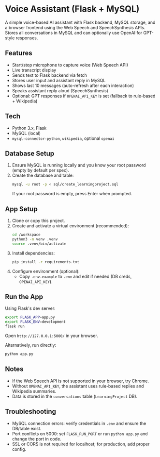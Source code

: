 # Voice Assistant (Flask + MySQL)

A simple voice-based AI assistant with Flask backend, MySQL storage, and a browser frontend using the Web Speech and SpeechSynthesis APIs. Stores all conversations in MySQL and can optionally use OpenAI for GPT-style responses.

## Features
- Start/stop microphone to capture voice (Web Speech API)
- Live transcript display
- Sends text to Flask backend via fetch
- Stores user input and assistant reply in MySQL
- Shows last 10 messages (auto-refresh after each interaction)
- Speaks assistant reply aloud (SpeechSynthesis)
- Optional: GPT responses if `OPENAI_API_KEY` is set (fallback to rule-based + Wikipedia)

## Tech
- Python 3.x, Flask
- MySQL (local)
- `mysql-connector-python`, `wikipedia`, optional `openai`

## Database Setup
1. Ensure MySQL is running locally and you know your root password (empty by default per spec).
2. Create the database and table:
   ```bash
   mysql -u root -p < sql/create_learningproject.sql
   ```
   If your root password is empty, press Enter when prompted.

## App Setup
1. Clone or copy this project.
2. Create and activate a virtual environment (recommended):
   ```bash
   cd /workspace
   python3 -m venv .venv
   source .venv/bin/activate
   ```
3. Install dependencies:
   ```bash
   pip install -r requirements.txt
   ```
4. Configure environment (optional):
   - Copy `.env.example` to `.env` and edit if needed (DB creds, `OPENAI_API_KEY`).

## Run the App
Using Flask's dev server:
```bash
export FLASK_APP=app.py
export FLASK_ENV=development
flask run
```
Open `http://127.0.0.1:5000/` in your browser.

Alternatively, run directly:
```bash
python app.py
```

## Notes
- If the Web Speech API is not supported in your browser, try Chrome.
- Without `OPENAI_API_KEY`, the assistant uses rule-based replies and Wikipedia summaries.
- Data is stored in the `conversations` table (`LearningProject` DB).

## Troubleshooting
- MySQL connection errors: verify credentials in `.env` and ensure the DB/table exist.
- Port conflicts on 5000: set `FLASK_RUN_PORT` or run `python app.py` and change the port in code.
- SSL or CORS is not required for localhost; for production, add proper config.